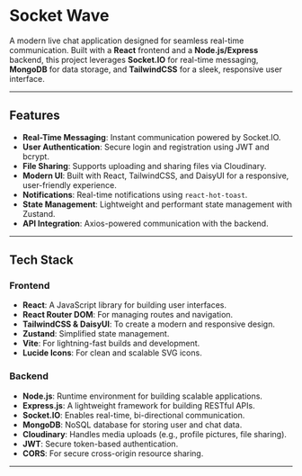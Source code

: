 # Socket Wave

A modern live chat application designed for seamless real-time communication. Built with a **React** frontend and a **Node.js/Express** backend, this project leverages **Socket.IO** for real-time messaging, **MongoDB** for data storage, and **TailwindCSS** for a sleek, responsive user interface.    

---

## Features

- **Real-Time Messaging**: Instant communication powered by Socket.IO.
- **User Authentication**: Secure login and registration using JWT and bcrypt.
- **File Sharing**: Supports uploading and sharing files via Cloudinary.
- **Modern UI**: Built with React, TailwindCSS, and DaisyUI for a responsive, user-friendly experience.
- **Notifications**: Real-time notifications using `react-hot-toast`.
- **State Management**: Lightweight and performant state management with Zustand.
- **API Integration**: Axios-powered communication with the backend.

---

## Tech Stack

### **Frontend**
- **React**: A JavaScript library for building user interfaces.
- **React Router DOM**: For managing routes and navigation.
- **TailwindCSS & DaisyUI**: To create a modern and responsive design.
- **Zustand**: Simplified state management.
- **Vite**: For lightning-fast builds and development.
- **Lucide Icons**: For clean and scalable SVG icons.

### **Backend**
- **Node.js**: Runtime environment for building scalable applications.
- **Express.js**: A lightweight framework for building RESTful APIs.
- **Socket.IO**: Enables real-time, bi-directional communication.
- **MongoDB**: NoSQL database for storing user and chat data.
- **Cloudinary**: Handles media uploads (e.g., profile pictures, file sharing).
- **JWT**: Secure token-based authentication.
- **CORS**: For secure cross-origin resource sharing.

---
